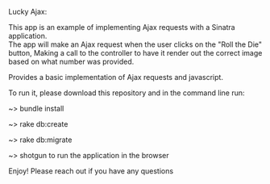 Lucky Ajax:

This app is an example of implementing Ajax requests with a Sinatra application.  
The app will make an Ajax request when the user clicks on the  "Roll the Die" button, 
Making a call to the controller to have it render out the correct image based on what number was provided.

Provides a basic implementation of Ajax requests and javascript.

To run it, please download this repository and in the command line run:

~> bundle install

~> rake db:create

~> rake db:migrate

~> shotgun to run the application in the browser

Enjoy! Please reach out if you have any questions
